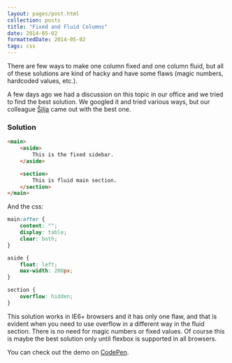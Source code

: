 ```yaml
---
layout: pages/post.html
collection: posts
title: "Fixed and Fluid Columns"
date: 2014-05-02
formattedDate: 2014-05-02
tags: css
---
```

There are few ways to make one column fixed and one column fluid, but all of these solutions are kind of hacky and have some flaws (magic numbers, hardcoded values, etc.).

A few days ago we had a discussion on this topic in our office and we tried to find the best solution. We googled it and tried various ways, but our colleague [Šilja](https://github.com/vladimirsiljkovic) came out with the best one.

### Solution

```html
<main>
    <aside>
        This is the fixed sidebar.
    </aside>

    <section>
        This is fluid main section.
    </section>
</main>
```

And the css:

```css
main:after {
    content: "";
    display: table;
    clear: both;
}

aside {
    float: left;
    max-width: 200px;
}

section {
    overflow: hidden;
}
```

This solution works in IE6+ browsers and it has only one flaw, and that is evident when you need to use overflow in a different way in the fluid section. There is no need for magic numbers or fixed values. Of course this is maybe the best solution only until flexbox is supported in all browsers.

You can check out the demo on [CodePen](http://codepen.io/goschevski/pen/zDGvh).
